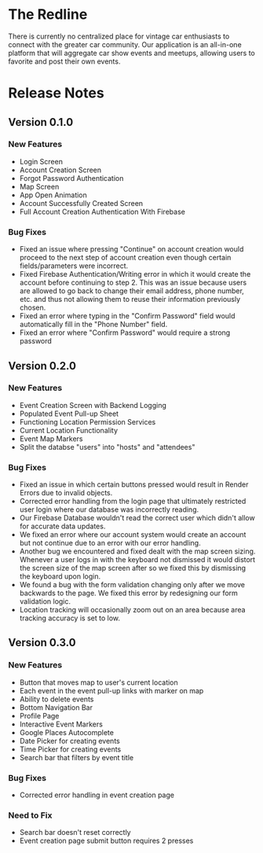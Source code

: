 # The Redline
There is currently no centralized place for vintage car enthusiasts to connect with the greater car community. 
Our application is an all-in-one platform that will aggregate car show events and meetups, 
allowing users to favorite and post their own events.

# Release Notes

## Version 0.1.0

### New Features
* Login Screen
* Account Creation Screen
* Forgot Password Authentication
* Map Screen
* App Open Animation
* Account Successfully Created Screen
* Full Account Creation Authentication With Firebase

### Bug Fixes
* Fixed an issue where pressing "Continue" on account creation would proceed to the next step of account creation 
even though certain fields/parameters were incorrect.
* Fixed Firebase Authentication/Writing error in which it would create the account before continuing to step 2.
This was an issue because users are allowed to go back to change their email address, phone number, etc. and thus
not allowing them to reuse their information previously chosen.
* Fixed an error where typing in the "Confirm Password" field would automatically fill in the "Phone Number" field.
* Fixed an error where "Confirm Password" would require a strong password

## Version 0.2.0

### New Features
* Event Creation Screen with Backend Logging
* Populated Event Pull-up Sheet
* Functioning Location Permission Services
* Current Location Functionality
* Event Map Markers
* Split the databse "users" into "hosts" and "attendees"

### Bug Fixes
* Fixed an issue in which certain buttons pressed would result in Render Errors due to invalid objects.
* Corrected error handling from the login page that ultimately restricted user login where our database was incorrectly reading.
* Our Firebase Database wouldn't read the correct user which didn't allow for accurate data updates.
* We fixed an error where our account system would create an account but not continue due to an error with our error handling.
* Another bug we encountered and fixed dealt with the map screen sizing. Whenever a user logs in with the keyboard not
dismissed it would distort the screen size of the map screen after so we fixed this by dismissing the keyboard upon login.
* We found a bug with the form validation changing only after we move backwards to the page. We fixed this error by
redesigning our form validation logic.
* Location tracking will occasionally zoom out on an area because area tracking accuracy is set to low.

## Version 0.3.0

### New Features
* Button that moves map to user's current location
* Each event in the event pull-up links with marker on map
* Ability to delete events
* Bottom Navigation Bar
* Profile Page
* Interactive Event Markers
* Google Places Autocomplete
* Date Picker for creating events
* Time Picker for creating events
* Search bar that filters by event title

### Bug Fixes
* Corrected error handling in event creation page

### Need to Fix
* Search bar doesn't reset correctly
* Event creation page submit button requires 2 presses
